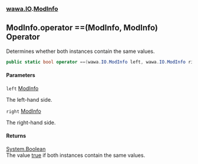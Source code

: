 ### [wawa.IO](wawa.IO.md 'wawa.IO').[ModInfo](ModInfo.md 'wawa.IO.ModInfo')

## ModInfo.operator ==(ModInfo, ModInfo) Operator

Determines whether both instances contain the same values.

```csharp
public static bool operator ==(wawa.IO.ModInfo left, wawa.IO.ModInfo right);
```
#### Parameters

<a name='wawa.IO.ModInfo.op_Equality(wawa.IO.ModInfo,wawa.IO.ModInfo).left'></a>

`left` [ModInfo](ModInfo.md 'wawa.IO.ModInfo')

The left-hand side.

<a name='wawa.IO.ModInfo.op_Equality(wawa.IO.ModInfo,wawa.IO.ModInfo).right'></a>

`right` [ModInfo](ModInfo.md 'wawa.IO.ModInfo')

The right-hand side.

#### Returns
[System.Boolean](https://docs.microsoft.com/en-us/dotnet/api/System.Boolean 'System.Boolean')  
The value [true](https://docs.microsoft.com/en-us/dotnet/csharp/language-reference/builtin-types/bool 'https://docs.microsoft.com/en-us/dotnet/csharp/language-reference/builtin-types/bool') if both instances contain the same values.